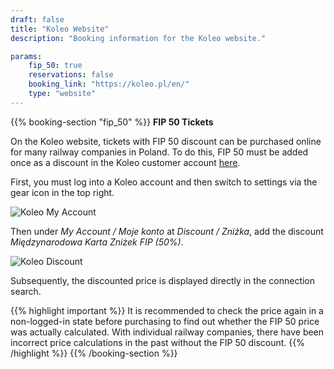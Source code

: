 ```yaml
---
draft: false
title: "Koleo Website"
description: "Booking information for the Koleo website."

params:
    fip_50: true
    reservations: false
    booking_link: "https://koleo.pl/en/"
    type: "website"
---
```


{{% booking-section "fip_50" %}}
**FIP 50 Tickets**

On the Koleo website, tickets with FIP 50 discount can be purchased online for many railway companies in Poland. To do this, FIP 50 must be added once as a discount in the Koleo customer account [here](https://koleo.pl/de/my/account).

First, you must log into a Koleo account and then switch to settings via the gear icon in the top right.

![Koleo My Account](koleo_account.webp)

Then under _My Account / Moje konto_ at _Discount / Zniżka_, add the discount _Międzynarodowa Karta Zniżek FIP (50%)_.

![Koleo Discount](koleo_discount.webp)

Subsequently, the discounted price is displayed directly in the connection search.

{{% highlight important %}}
It is recommended to check the price again in a non-logged-in state before purchasing to find out whether the FIP 50 price was actually calculated. With individual railway companies, there have been incorrect price calculations in the past without the FIP 50 discount.
{{% /highlight %}}
{{% /booking-section %}}

